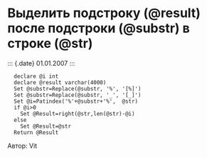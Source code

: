 Выделить подстроку (\@result) после подстроки (\@substr) в строке (\@str)
=========================================================================

::: {.date}
01.01.2007
:::

      declare @i int
      declare @result varchar(4000)
      Set @substr=Replace(@substr, '%', '[%]')
      Set @substr=Replace(@substr, '_', '[_]')
      Set @i=Patindex('%'+@substr+'%',  @str)
      if @i>0 
        Set @Result=right(@str,len(@str)-@i)
      else 
        Set @Result=@str
      Return @Result

Автор: Vit
